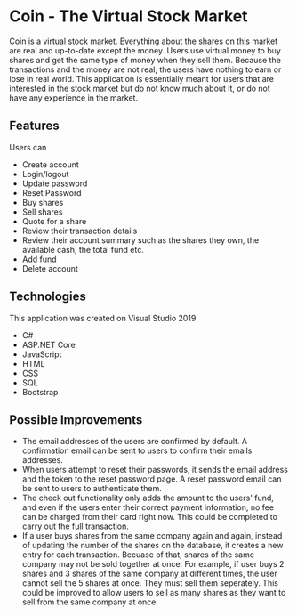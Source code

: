 # Coin - The Virtual Stock Market

Coin is a virtual stock market. Everything about the shares on this market are real and up-to-date except the money. 
Users use virtual money to buy shares and get the same type of money when they sell them. 
Because the transactions and the money are not real, the users have nothing to earn or lose in real world.
This application is essentially meant for users that are interested in the stock market but do not know much about it, or do not have any experience in the market.

## Features

Users can

- Create account
- Login/logout
- Update password
- Reset Password
- Buy shares
- Sell shares
- Quote for a share
- Review their transaction details
- Review their account summary such as the shares they own, the available cash, the total fund etc.
- Add fund
- Delete account

## Technologies

This application was created on Visual Studio 2019

- C#
- ASP.NET Core 
- JavaScript
- HTML
- CSS
- SQL
- Bootstrap

## Possible Improvements

- The email addresses of the users are confirmed by default. A confirmation email can be sent to users to confirm their emails addresses.
- When users attempt to reset their passwords, it sends the email address and the token to the reset password page. A reset password email can be sent to users to authenticate them. 
- The check out functionality only adds the amount to the users' fund, and even if the users enter their correct payment information, no fee can be charged from their card right now. This could be completed to carry out the full transaction.
- If a user buys shares from the same company again and again, instead of updating the number of the shares on the database, it creates a new entry for each transaction. Becuase of that, shares of the same company may not be sold together at once. For example, if user buys 2 shares and 3 shares of the same company at different times, the user cannot sell the 5 shares at once. They must sell them seperately. This could be improved to allow users to sell as many shares as they want to sell from the same company at once.

